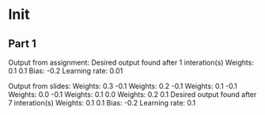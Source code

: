<h1>Init</h1>
<h2>Part 1</h2>
<p>
Output from assignment:
Desired output found after 1 interation(s)
Weights: 0.1 0.1 Bias:  -0.2 Learning rate:  0.01

Output from slides:
Weights: 0.3 -0.1
Weights: 0.2 -0.1
Weights: 0.1 -0.1
Weights: 0.0 -0.1
Weights: 0.1 0.0
Weights: 0.2 0.1
Desired output found after 7 interation(s)
Weights: 0.1 0.1 Bias:  -0.2 Learning rate:  0.1
</p>